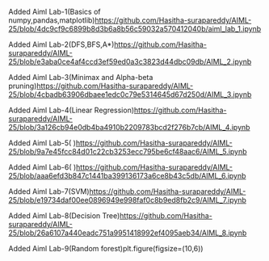 Added Aiml Lab-1(Basics of numpy,pandas,matplotlib)https://github.com/Hasitha-surapareddy/AIML-25/blob/4dc9cf9c6899b8d3b6a8b56c59032a570412040b/aiml_lab_1.ipynb

Added Aiml Lab-2(DFS,BFS,A*)https://github.com/Hasitha-surapareddy/AIML-25/blob/e3aba0ce4af4ccd3ef59ed0a3c3823d44dbc09db/AIML_2.ipynb

Added Aiml Lab-3(Minimax and Alpha-beta pruning)https://github.com/Hasitha-surapareddy/AIML-25/blob/4cbadb63906dbaee1edc0c79e5314645d67d250d/AIML_3.ipynb

Added Aiml Lab-4(Linear Regression)https://github.com/Hasitha-surapareddy/AIML-25/blob/3a126cb94e0db4ba4910b2209783bcd2f276b7cb/AIML_4.ipynb

Added Aiml Lab-5( )https://github.com/Hasitha-surapareddy/AIML-25/blob/9a7e45fcc84d01c22cb3253ecc795be6cf48aac6/AIML_5.ipynb

Added Aiml Lab-6( )https://github.com/Hasitha-surapareddy/AIML-25/blob/aaa6efd3b847c1441ba399136173a6ce8b43c5db/AIML_6.ipynb

Added Aiml Lab-7(SVM)https://github.com/Hasitha-surapareddy/AIML-25/blob/e19734daf00ee0896949e998faf0c8b9ed8fb2c9/AIML_7.ipynb

Added Aiml Lab-8(Decision Tree)https://github.com/Hasitha-surapareddy/AIML-25/blob/26a6107a440eadc751a9951418992ef4095aeb34/AIML_8.ipynb

Added Aiml Lab-9(Random forest)plt.figure(figsize=(10,6))

